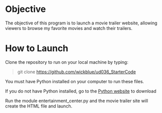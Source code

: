 # Objective

The objective of this program is to launch a movie trailer website, allowing viewers to browse my favorite movies and watch their trailers.

# How to Launch

Clone the repository to run on your local machine by typing:

> git clone https://github.com/wickblue/ud036_StarterCode

You must have Python installed on your computer to run these files.

If you do not have Python installed, go to the [Python website](https://www.python.org/downloads/) to download 

Run the module entertainment_center.py and the movie trailer site will create the HTML file and launch.

